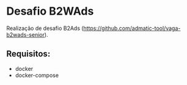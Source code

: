 # Desafio B2WAds

Realização de desafio B2Ads (https://github.com/admatic-tool/vaga-b2wads-senior).

## Requisitos:

* docker
* docker-compose
